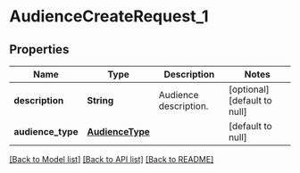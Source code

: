 # AudienceCreateRequest_1
## Properties

| Name | Type | Description | Notes |
|------------ | ------------- | ------------- | -------------|
| **description** | **String** | Audience description. | [optional] [default to null] |
| **audience\_type** | [**AudienceType**](AudienceType.md) |  | [default to null] |

[[Back to Model list]](../README.md#documentation-for-models) [[Back to API list]](../README.md#documentation-for-api-endpoints) [[Back to README]](../README.md)

